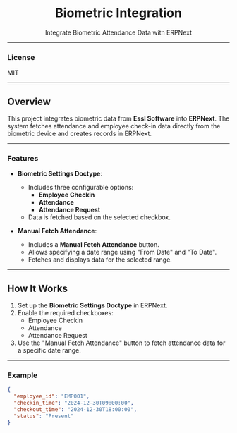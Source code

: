 <div align="center">
  <h1>Biometric Integration</h1>
  <p>Integrate Biometric Attendance Data with ERPNext</p>
</div>

---

### License

MIT

---

## Overview

This project integrates biometric data from **Essl Software** into **ERPNext**. The system fetches attendance and employee check-in data directly from the biometric device and creates records in ERPNext.

---

### Features

- **Biometric Settings Doctype**:
  - Includes three configurable options:
    - **Employee Checkin**
    - **Attendance**
    - **Attendance Request**
  - Data is fetched based on the selected checkbox.

- **Manual Fetch Attendance**:
  - Includes a **Manual Fetch Attendance** button.
  - Allows specifying a date range using "From Date" and "To Date".
  - Fetches and displays data for the selected range.

---

## How It Works

1. Set up the **Biometric Settings Doctype** in ERPNext.
2. Enable the required checkboxes:  
   - Employee Checkin  
   - Attendance  
   - Attendance Request  
3. Use the "Manual Fetch Attendance" button to fetch attendance data for a specific date range.

---

### Example

```json
{
  "employee_id": "EMP001",
  "checkin_time": "2024-12-30T09:00:00",
  "checkout_time": "2024-12-30T18:00:00",
  "status": "Present"
}
